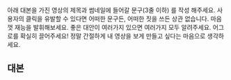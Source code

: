 아래 대본을 가진 영상의 제목과 썸네일에 들어갈 문구(3줄 이하) 를 작성 해주세요. 사용자의 클릭을 유발할 수 있다면 어떠한 문구든, 어떠한 짓을 쓰든 상관 없습니다. 마음껏 재능을 발휘해보세요.
좋은 대안이 여러가지 있으면 여러가지 모두 알려주세요. 어그로를 확실히 끌어주세요! 정말 간절하게 내 영상을 보게 만들고 싶다는 마음으로 생각하세요.

## 대본